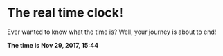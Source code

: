 # The real time clock!

Ever wanted to know what the time is? Well, your journey is about to end!

**The time is Nov 29, 2017, 15:44**